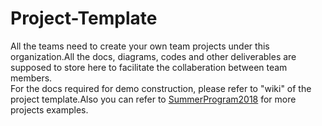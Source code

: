 # Project-Template
All the teams need to create your own team projects under this organization.All the docs, diagrams, codes and other deliverables are supposed to store here to facilitate the collaberation between team members.  
For the docs required for demo construction, please refer to "wiki" of the project template.Also you can refer to [SummerProgram2018](https://github.com/SummerProgram2018) for more projects examples.
